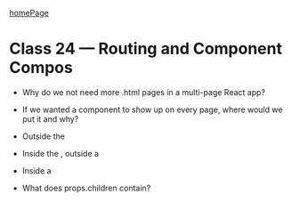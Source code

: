 [homePage](https://henok-6411.github.io/reading-notes)

# Class 24 — Routing and Component Compos

- Why do we not need more .html pages in a multi-page React app?

- If we wanted a component to show up on every page, where would we put it and why?

- Outside the <BrowserRouter/>
- Inside the <BrowserRouter />, outside a <Route />
- Inside a <Route />

- What does props.children contain?
